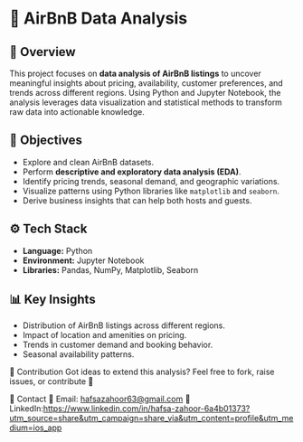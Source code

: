 # 🏡 AirBnB Data Analysis

## 📖 Overview  
This project focuses on **data analysis of AirBnB listings** to uncover meaningful insights about pricing, availability, customer preferences, and trends across different regions. Using Python and Jupyter Notebook, the analysis leverages data visualization and statistical methods to transform raw data into actionable knowledge.  

## 🎯 Objectives  
- Explore and clean AirBnB datasets.  
- Perform **descriptive and exploratory data analysis (EDA)**.  
- Identify pricing trends, seasonal demand, and geographic variations.  
- Visualize patterns using Python libraries like `matplotlib` and `seaborn`.  
- Derive business insights that can help both hosts and guests.  

## ⚙️ Tech Stack  
- **Language:** Python  
- **Environment:** Jupyter Notebook  
- **Libraries:** Pandas, NumPy, Matplotlib, Seaborn  

## 📊 Key Insights  
- Distribution of AirBnB listings across different regions.  
- Impact of location and amenities on pricing.  
- Trends in customer demand and booking behavior.  
- Seasonal availability patterns.
  
🤝 Contribution
Got ideas to extend this analysis? Feel free to fork, raise issues, or contribute 🚀

📧 Contact 
📧 Email: hafsazahoor63@gmail.com 
🔗 LinkedIn:https://www.linkedin.com/in/hafsa-zahoor-6a4b01373?utm_source=share&utm_campaign=share_via&utm_content=profile&utm_medium=ios_app
